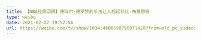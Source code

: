 ```yaml
---
title: 【NBA经典回顾】德玛尔·德罗赞的步法让人想起科比·布莱恩特
type: weibo
date: 2021-02-22 19:52:56
url: https://weibo.com/tv/show/1034:4606598790971428?from=old_pc_videoshow
---
```


<!-- more -->